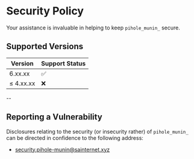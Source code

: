 # Security Policy

Your assistance is invaluable in helping to keep `pihole_munin_` secure.

## Supported Versions

| Version   | Support Status     |
|-----------|--------------------|
| 6.xx.xx   | :white_check_mark: |
| ≤ 4.xx.xx | :x:                |

--

## Reporting a Vulnerability

Disclosures relating to the security (or insecurity rather) of `pihole_munin_` can be directed in confidence to the following address:

 - security.pihole-munin@sainternet.xyz
